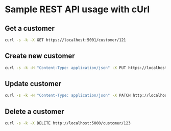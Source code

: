 # Sample REST API usage with cUrl

## Get a customer

```bash
curl -s -k -X GET https://localhost:5001/customer/121
```

## Create new customer

```bash
curl -s -k -H "Content-Type: application/json" -X PUT https://localhost:5001/customer -d '{"CustomerName": "John Doe", "PhoneNumber": "123-234-5678", "FaxNumber": "123-234-5678", "WebsiteURL": "http://www.something.com", "Delivery": { "AddressLine1": "One Microsoft Way", "PostalCode": 98052 }}'
```

## Update customer

```bash
curl -s -k -H "Content-Type: application/json" -X PATCH http://localhost:5000/customer/123 -d '{"CustomerName": "Jane Dean", "PhoneNumber": "231-778-5678" }'
```

## Delete a customer

```bash
curl -s -k -X DELETE http://localhost:5000/customer/123
```
